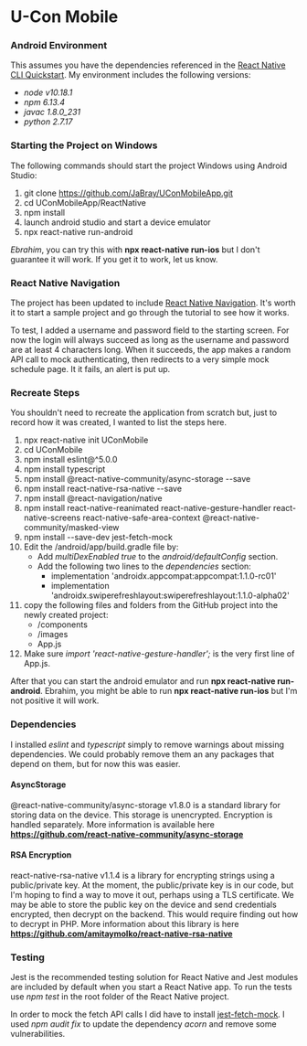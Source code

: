 # U-Con Mobile

### Android Environment
This assumes you have the dependencies referenced in the [React Native CLI Quickstart](https://facebook.github.io/react-native/docs/getting-started).
My environment includes the following versions:
* *node v10.18.1*
* *npm 6.13.4*
* *javac 1.8.0_231*
* *python 2.7.17*

### Starting the Project on Windows
The following commands should start the project Windows using Android Studio:

1. git clone https://github.com/JaBray/UConMobileApp.git
1. cd UConMobileApp/ReactNative
1. npm install
1. launch android studio and start a device emulator
1. npx react-native run-android

*Ebrahim*, you can try this with **npx react-native run-ios** but I don't guarantee it will work. If you get it to work, let us know.

### React Native Navigation
The project has been updated to include [React Native Navigation](https://reactnavigation.org/docs/en/getting-started.html). It's worth it to start a sample project and go through the tutorial to see how it works.

To test, I added a username and password field to the starting screen. For now the login will always succeed as long as the username and password are at least 4 characters long. When it succeeds, the app makes a random API call to mock authenticating, then redirects to a very simple mock schedule page. It it fails, an alert is put up.

### Recreate Steps
You shouldn't need to recreate the application from scratch but, just to record how it was created, I wanted to list the steps here.
1. npx react-native init UConMobile
1. cd UConMobile
1. npm install eslint@^5.0.0
1. npm install typescript
1. npm install @react-native-community/async-storage --save
1. npm install react-native-rsa-native --save
1. npm install @react-navigation/native
1. npm install react-native-reanimated react-native-gesture-handler react-native-screens react-native-safe-area-context @react-native-community/masked-view
1. npm install --save-dev jest-fetch-mock
1. Edit the /android/app/build.gradle file by:
   * Add *multiDexEnabled true* to the *android/defaultConfig* section.
   * Add the following two lines to the *dependencies* section:
      * implementation 'androidx.appcompat:appcompat:1.1.0-rc01'
      * implementation 'androidx.swiperefreshlayout:swiperefreshlayout:1.1.0-alpha02'
1. copy the following files and folders from the GitHub project into the newly created project:
    * /components
    * /images
    * App.js
1. Make sure *import 'react-native-gesture-handler';* is the very first line of App.js.

After that you can start the android emulator and run **npx react-native run-android**. Ebrahim, you might be able to run **npx react-native run-ios** but I'm not positive it will work.

### Dependencies
I installed *eslint* and *typescript* simply to remove warnings about missing dependencies. We could probably remove them an any packages that depend on them, but for now this was easier.

#### AsyncStorage
@react-native-community/async-storage v1.8.0 is a standard library for storing data on the device. This storage is unencrypted. Encryption is handled separately. More information is available here **https://github.com/react-native-community/async-storage**

#### RSA Encryption
react-native-rsa-native v1.1.4 is a library for encrypting strings using a public/private key. At the moment, the public/private key is in our code, but I'm hoping to find a way to move it out, perhaps using a TLS certificate. We may be able to store the public key on the device and send credentials encrypted, then decrypt on the backend. This would require finding out how to decrypt in PHP. More information about this library is here **https://github.com/amitaymolko/react-native-rsa-native**

### Testing
Jest is the recommended testing solution for React Native and Jest modules are included by default when you start a React Native app.
To run the tests use *npm test* in the root folder of the React Native project.

In order to mock the fetch API calls I did have to install [jest-fetch-mock](https://www.npmjs.com/package/jest-fetch-mock). I used *npm audit fix* to update the dependency *acorn* and remove some vulnerabilities.
